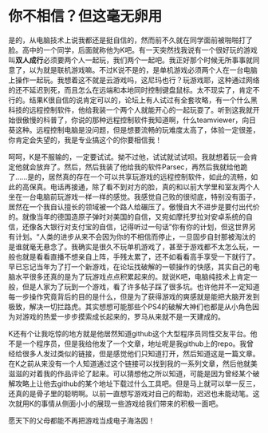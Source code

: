# 你不相信？但这毫无卵用

是的，从电脑技术上说我都还是挺自信的，然而前不久就在同学面前被啪啪打了脸。高中的一个同学，后面就称他为K吧。有一天突然找我说有一个很好玩的游戏叫**双人成行**必须要两个人一起玩，我们两个一起吧。我正好那个时候无所事事就同意了，以为就是联机游戏嘛。不过K说不是的，是单机游戏必须两个人在一台电脑上操作一起玩。我想着这不就是云游戏吗，这尼玛也行？玩游戏耶，这种通过网络的还不延迟到死，而且怎么在远端和本地同时控制键盘鼠标。太不现实了，肯定不行的。结果K很自信的说肯定可以的，论坛上有人试过有全套攻略，有一个什么黑科技的远程控制软件，他给我装一个两个人就能开心的一起玩耍了。听到这我就开始很傲慢的科普了，你说的那种远程控制软件我知道啊，什么teamviewer，向日葵这种。远程控制电脑是没问题，但是想要流畅的玩难度太高了，体验一定很差，你肯定会失望的，我是专业搞这个的你要相信我！

呵呵，K是不服输的，一定要试试。拗不过他，试试就试试呗。我就想着玩一会肯定他就会放弃了。然后，然后我装了他给我的软件Parsec，再然后我就给他跪了……是的，居然真的存在一个可以共享玩游戏的远程控制软件，如此的流畅，如此的高保真。电话再接通，除了看不到对方的脸，真的和以前大学里和室友两个人坐在一台电脑前玩游戏一样一样的感觉。我感觉自己败的很彻底，特别没有面子，居然在一个我自认擅长的领域被一个路人给碾压了。傲慢自大不进步是要付出代价的。就像当年的德国造原子弹时对美国的自信，又宛如摩托罗拉对安卓系统的自信，还像各大银行对支付宝的自信，记得听过一句话”你有你的计划，但这世界另有计划。“人类的进步从来不会因为你的不相信而停止，一旦固步自封那被淘汰的是谁就毫无悬念了。我确实是很久不玩单机游戏了，甚至于游戏都不太怎么玩，一般也就是看看直播不想亲自上阵，手残太累了，还不如看看高手享受一下就行了。早已忘记当年为了打一个新游戏，在论坛找破解的一顿操作的快感，其实自己的电脑水平很多还真的是为了玩游戏点点积累起来的。就说K吧，电脑纯技术上肯定一般，但是人家为了玩到一个游戏，看了许多帖子踩了很多坑。也许他并不一定知道每一步操作究竟背后的目的是什么，但是为了获得游戏的爽感就是能把大脑开发到极致，解决一切拦路虎。其实想想可能那些个PS4的破解大神们也都是从小角色因为对游戏的热爱一步步摸索成长起来的，罗马从来就不是一天建成的。

K还有个让我吃惊的地方就是他居然知道github这个大型程序员同性交友平台。他不是一个程序员，但是我给他发了一个文章，地址呢是我github上的repo。我曾经给很多人发过类似的链接，但是感觉他们只知道打开，然后知道这是一篇文章。在K之前从来没有一个人知道通过这个链接可以找到我的一系列文章，然后他就美滋滋的对着我的作品评论了起来。可以猜想他之所以知道，可能是因为曾经某个破解攻略上让他去github的某个地址下载过什么工具吧。但是马上就可以举一反三，还真的是骨子里的聪明啊。以前一直想写游戏对自己的帮助，迟迟也未能动笔。这次就用K的事情从侧面小小的展现一些游戏给我们带来的积极一面吧。

愿天下的父母都能不再把游戏当成电子海洛因！